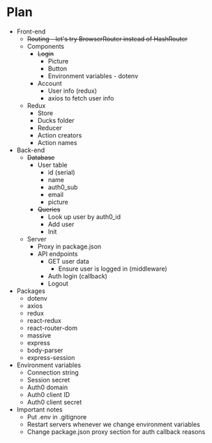 # Plan

* Front-end
  * ~~Routing - let's try BrowserRouter instead of HashRouter~~
  * Components
    * ~~Login~~
      * Picture
      * Button
      * Environment variables - dotenv
    * Account
      * User info (redux)
      * axios to fetch user info
  * Redux
    * Store
    * Ducks folder
    * Reducer
    * Action creators
    * Action names
* Back-end
  * ~~Database~~
    * User table
      * id (serial)
      * name
      * auth0_sub
      * email
      * picture
    * ~~Queries~~
      * Look up user by auth0_id
      * Add user
      * Init
  * Server
    * Proxy in package.json
    * API endpoints
      * GET user data
        * Ensure user is logged in (middleware)
      * Auth login (callback)
      * Logout
* Packages
  * dotenv
  * axios
  * redux
  * react-redux
  * react-router-dom
  * massive
  * express
  * body-parser
  * express-session
* Environment variables
  * Connection string
  * Session secret
  * Auth0 domain
  * Auth0 client ID
  * Auth0 client secret
* Important notes
  * Put .env in .gitignore
  * Restart servers whenever we change environment variables
  * Change package.json proxy section for auth callback reasons